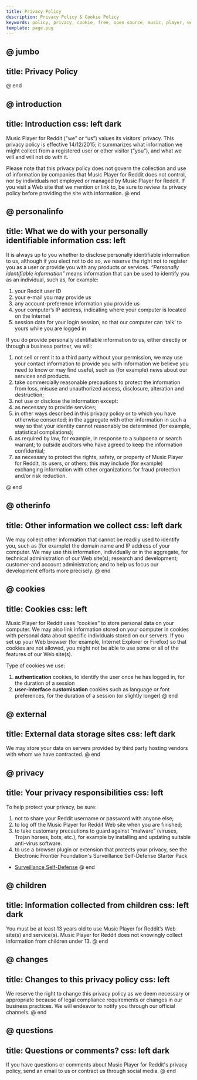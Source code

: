 ```yaml
---
title: Privacy Policy
description: Privacy Policy & Cookie Policy
keywords: policy, privacy, cookie, free, open source, music, player, web
template: page.pug
---
```



@ jumbo
---
title: Privacy Policy
---
@ end

@ introduction
---
title: Introduction
css: left dark
---
Music Player for Reddit ("we” or “us”) values its visitors’ privacy. This privacy policy is effective 14/12/2015; it summarizes what information we might collect from a registered user or other visitor (“you”), and what we will and will not do with it.

Please note that this privacy policy does not govern the collection and use of information by companies that Music Player for Reddit does not control, nor by individuals not employed or managed by Music Player for Reddit. If you visit a Web site that we mention or link to, be sure to review its privacy policy before providing the site with information.
@ end

@ personalinfo
---
title: What we do with your personally identifiable information
css: left
---
It is always up to you whether to disclose personally identifiable information to us, although if you elect not to do so, we reserve the right not to register you as a user or provide you with any products or services. *“Personally identifiable information”* means information that can be used to identify you as an individual, such as, for example:

1. your Reddit user ID
1. your e-mail you may provide us
1. any account-preference information you provide us
1. your computer’s IP address, indicating where your computer is located on the Internet
1. session data for your login session, so that our computer can ‘talk’ to yours while you are logged in

If you do provide personally identifiable information to us, either directly or through a business partner, we will:

1. not sell or rent it to a third party without your permission, we may use your contact information to provide you with information we believe you need to know or may find useful, such as (for example) news about our services and products.
1. take commercially reasonable precautions to protect the information from loss, misuse and unauthorized access, disclosure, alteration and destruction;
1. not use or disclose the information except:
  1. as necessary to provide services;
  1. in other ways described in this privacy policy or to which you have otherwise consented; in the aggregate with other information in such a way so that your identity cannot reasonably be determined (for example, statistical compilations);
  1. as required by law, for example, in response to a subpoena or search warrant; to outside auditors who have agreed to keep the information confidential;
  1. as necessary to protect the rights, safety, or property of Music Player for Reddit, its users, or others; this may include (for example) exchanging information with other organizations for fraud protection and/or risk reduction.

@ end

@ otherinfo
---
title: Other information we collect
css: left dark
---
We may collect other information that cannot be readily used to identify you, such as (for example) the domain name and IP address of your computer. We may use this information, individually or in the aggregate, for technical administration of our Web site(s); research and development; customer-and account administration; and to help us focus our development efforts more precisely.
@ end

@ cookies
---
title: Cookies
css: left
---
Music Player for Reddit uses “cookies” to store personal data on your computer. We may also link information stored on your computer in cookies with personal data about specific individuals stored on our servers. If you set up your Web browser (for example, Internet Explorer or Firefox) so that cookies are not allowed, you might not be able to use some or all of the features of our Web site(s).

Type of cookies we use:

1. **authentication** cookies, to identify the user once he has logged in, for the duration of a session
1. **user‑interface customisation** cookies such as language or font preferences, for the duration of a session (or slightly longer)
@ end

@ external
---
title: External data storage sites
css: left dark
---
We may store your data on servers provided by third party hosting vendors with whom we have contracted.
@ end

@ privacy
---
title: Your privacy responsibilities
css: left
---
To help protect your privacy, be sure:
1. not to share your Reddit username or password with anyone else;
1. to log off the Music Player for Reddit Web site when you are finished;
1. to take customary precautions to guard against “malware” (viruses, Trojan horses, bots, etc.), for example by installing and updating suitable anti-virus software.
1. to use a browser plugin or extension that protects your privacy, see the Electronic Frontier Foundation's Surveillance Self-Defense Starter Pack


* [Surveillance Self-Defense](https://ssd.eff.org/en)
@ end

@ children
---
title: Information collected from children
css: left dark
---
You must be at least 13 years old to use Music Player for Reddit‘s Web site(s) and service(s). Music Player for Reddit does not knowingly collect information from children under 13.
@ end

@ changes
---
title: Changes to this privacy policy
css: left
---
We reserve the right to change this privacy policy as we deem necessary or appropriate because of legal compliance requirements or changes in our business practices. We will endeavor to notify you through our official channels.
@ end

@ questions
---
title: Questions or comments?
css: left dark
---
If you have questions or comments about Music Player for Reddit's privacy policy, send an email to us or contract us through social media.
@ end
